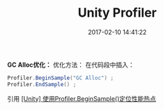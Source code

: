 ﻿---
title: Unity Profiler
date: 2017-02-10 14:41:22
tags: [Unity]
---

**GC Alloc优化：**
优化方法：
在代码段中插入：

```cs
Profiler.BeginSample("GC Alloc") ;
Profiler.EndSample() ;
```

<!--more-->

引用
[[Unity] 使用Profiler.BeginSample()定位性能热点 ](http://blog.csdn.net/crasheye/article/details/50947351)